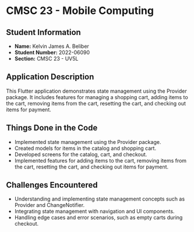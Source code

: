 # CMSC 23 - Mobile Computing

## Student Information
- **Name:** Kelvin James A. Beliber
- **Student Number:** 2022-06090
- **Section:** CMSC 23 - UV5L

## Application Description
This Flutter application demonstrates state management using the Provider package. It includes features for managing a shopping cart, adding items to the cart, removing items from the cart, resetting the cart, and checking out items for payment.

## Things Done in the Code
- Implemented state management using the Provider package.
- Created models for items in the catalog and shopping cart.
- Developed screens for the catalog, cart, and checkout.
- Implemented features for adding items to the cart, removing items from the cart, resetting the cart, and checking out items for payment.

## Challenges Encountered
- Understanding and implementing state management concepts such as Provider and ChangeNotifier.
- Integrating state management with navigation and UI components.
- Handling edge cases and error scenarios, such as empty carts during checkout.


